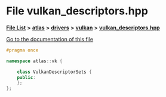 

# File vulkan\_descriptors.hpp

[**File List**](files.md) **>** [**atlas**](dir_1e6ffef027cfcf7ded3287660b505c9f.md) **>** [**drivers**](dir_1605561db8076fbb4262fa758aa3edc0.md) **>** [**vulkan**](dir_d1501d70e56e021a40f9d93dd0e2ca19.md) **>** [**vulkan\_descriptors.hpp**](vulkan__descriptors_8hpp.md)

[Go to the documentation of this file](vulkan__descriptors_8hpp.md)


```C++
#pragma once

namespace atlas::vk {

    class VulkanDescriptorSets {
    public:
    };
};
```


